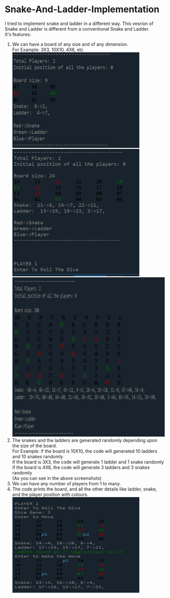 # Snake-And-Ladder-Implementation
I tried to implement snake and ladder in a different way. This vesrion of Snake and Ladder is different from a conventional Snake and Ladder.</br>
It's features:</br>
1. We can have a board of any size and of any dimension.</br>
   For Example: 3X3, 10X10, 4X6, etc</br>
   <img src="images/3X3.PNG" width=400 height=300>
    <img src="images/4X6.PNG" width=400 height=400>
   <img src="images/10X10.PNG" width=700 height=500>
2. The snakes and the ladders are generated randomly depending upon the size of the board.</br>
   For Example: if the board is 10X10, the code will generated 10 ladders and 10 snakes randomly</br>
                if the board is 3X3, the code will generate 1 ladder and 1 snake randomly</br>
                if the board is 4X6, the code will generate 3 ladders and 3 snakes randomly</br>
                (As you can see in the above screenshots)
3. We can have any number of players from 1 to many.</br>
4. The code prints the board, and all the other details like ladder, snake, and the player position with colours.</br>
   <img src="images/playing1.PNG" width=400 height=300>

             
